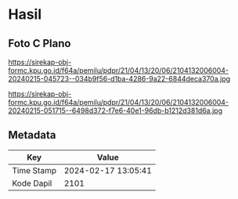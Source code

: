 # Hasil

## Foto C Plano

https://sirekap-obj-formc.kpu.go.id/f64a/pemilu/pdpr/21/04/13/20/06/2104132006004-20240215-045723--034b9f56-d1ba-4286-9a22-6844deca370a.jpg

https://sirekap-obj-formc.kpu.go.id/f64a/pemilu/pdpr/21/04/13/20/06/2104132006004-20240215-051715--6498d372-f7e6-40e1-96db-b1212d381d6a.jpg


## Metadata

| Key        | Value               |
| ---------- | ------------------- |
| Time Stamp | 2024-02-17 13:05:41 |
| Kode Dapil | 2101                |



